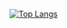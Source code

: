 [![Top Langs](https://github-readme-stats.vercel.app/api/top-langs/?username=allonsmandy&layout=compact&theme=dracula)](https://github.com/anuraghazra/github-readme-stats)
